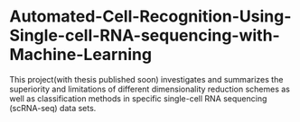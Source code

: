 # Automated-Cell-Recognition-Using-Single-cell-RNA-sequencing-with-Machine-Learning
This project(with thesis published soon) investigates and summarizes the superiority and limitations of different dimensionality reduction schemes as well as classification methods in specific single-cell RNA sequencing (scRNA-seq) data sets. 
